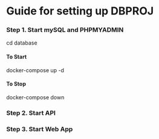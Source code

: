 # Guide for setting up DBPROJ

### Step 1. Start mySQL and PHPMYADMIN
cd database

#### To Start
docker-compose up -d

#### To Stop 
docker-compose down

### Step 2. Start API


### Step 3.  Start Web App
